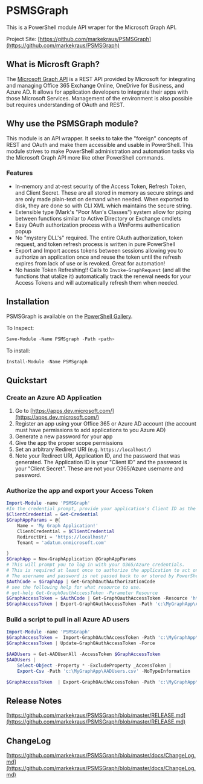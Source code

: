 # PSMSGraph
This is a PowerShell module API wraper for the Microsoft Graph API. 

Project Site: [https://github.com/markekraus/PSMSGraph](https://github.com/markekraus/PSMSGraph)

## What is Microsft Graph?

The [Microsoft Graph API](https://graph.microsoft.io/) is a REST API provided by Microsoft for integrating and managing Office 365 Exchange Online, OneDrive for Business, and Azure AD. It allows for application developers to integrate their apps with those Microsoft Services. Management of the environment is also possible but requires understanding of OAuth and REST.

## Why use the PSMSGraph module?

This module is an API wrapper. It seeks to take the "foreign" concepts of REST and OAuth and make them accessible and usable in PowerShell. This module strives to make PowerShell administration and automation tasks via the Microsoft Graph API more like other PowerShell commands.

### Features

* In-memory and at-rest security of the Access Token, Refresh Token, and Client Secret. These are all stored in memory as secure strings and are only made plain-text on demand when needed. When exported to disk, they are done so with CLI XML which maintains the secure string.
* Extensible type (Mark's "Poor Man's Classes") system allow for piping between functions similar to Active Directory or Exchange cmdlets
* Easy OAuth authorization process with a WinForms authentication popup
* No "mystery DLL's" required. The entire OAuth authorization, token request, and token refresh process is written in pure PowerShell
* Export and Import access tokens between sessions allowing you to authorize an application once and reuse the token until the refresh expires from lack of use or is revoked. Great for automation!
* No hassle Token Refreshing!! Calls to ```Invoke-GraphRequest``` (and all the functions that utalize it) automatically track the renewal needs for your Access Tokens and will automatically refresh them when needed.

## Installation
PSMSGraph is available on the [PowerShell Gallery](https://www.powershellgallery.com/packages/psmsgraph/). 

To Inspect:
```powershell
Save-Module -Name PSMSgraph -Path <path> 
```
To install:
```powershell
Install-Module -Name PSMSgraph 
```

## Quickstart

### Create an Azure AD Application
 1. Go to [https://apps.dev.microsoft.com/](https://apps.dev.microsoft.com/)
 2. Register an app using your Office 365 or Azure AD account (the account must have permissions to add applications to you Azure AD)
 3. Generate a new password for your app
 4. Give the app the proper scope permissions
 5. Set an arbitrary Redirect URI (e.g. ```https://localhost/```)
 5. Note your Redirect URI, Application ID, and the password that was generated. The Application ID is your "Client ID" and the password is your "Client Secret". These are not your O365/Azure username and password. 

### Authorize the app and export your Access Token
```powershell
Import-Module -name 'PSMSGraph'
#In the credential prompt, provide your application's Client ID as the username and Client Secret as the password
$ClientCredential = Get-Credential
$GraphAppParams = @{
    Name = 'My Graph Application!'
    ClientCredential = $ClientCredential
    RedirectUri = 'https://localhost/'
    Tenant = 'adatum.onmicrosoft.com'

}
$GraphApp = New-GraphApplication @GraphAppParams
# This will prompt you to log in with your O365/Azure credentials. 
# This is required at least once to authorize the application to act on behalf of your account
# The username and password is not passed back to or stored by PowerShell.
$AuthCode = $GraphApp | Get-GraphOauthAuthorizationCode 
# see the following help for what resource to use. 
# get-help Get-GraphOauthAccessToken -Parameter Resource
$GraphAccessToken = $AuthCode | Get-GraphOauthAccessToken -Resource 'https://graph.windows.net'
$GraphAccessToken | Export-GraphOAuthAccessToken -Path 'c:\MyGraphApp\AccessToken.XML'
```

### Build a script to pull in all Azure AD users
```powershell
Import-Module -name 'PSMSGraph'
$GraphAccessToken =  Import-GraphOAuthAccessToken -Path 'c:\MyGraphApp\AccessToken.XML'
$GraphAccessToken | Update-GraphOAuthAccessToken -Force

$AADUsers = Get-AADUserAll -AccessToken $GraphAccessToken
$AADUsers | 
    Select-Object -Property * -ExcludeProperty _AccessToken | 
    Export-Csv -Path 'c:\MyGraphApp\AADUsers.csv' -NoTypeInformation

$GraphAccessToken  | Export-GraphOAuthAccessToken -Path 'c:\MyGraphApp\AccessToken.XML'
```

## Release Notes
[https://github.com/markekraus/PSMSGraph/blob/master/RELEASE.md](https://github.com/markekraus/PSMSGraph/blob/master/RELEASE.md)

## ChangeLog
[https://github.com/markekraus/PSMSGraph/blob/master/docs/ChangeLog.md](https://github.com/markekraus/PSMSGraph/blob/master/docs/ChangeLog.md)